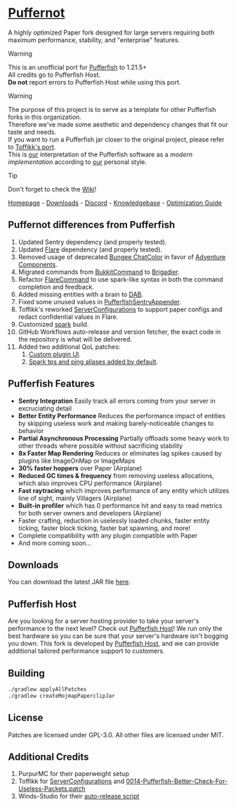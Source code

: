 [home]: https://pufferfish.host
[knowledgebase]: https://docs.pufferfish.host
[discord]: https://discord.gg/reZw4vQV9H
[downloads]: https://pufferfish.host/downloads
[optguide]: https://docs.pufferfish.host/optimization/pufferfish-server-optimization-guide/

# [Puffernot](https://github.com/pufferfish-gg/Pufferfish)
A highly optimized Paper fork designed for large servers requiring both maximum performance, stability, and "enterprise" features.

> [!WARNING]
> This is an unofficial port for [Pufferfish](https://github.com/pufferfish-gg/Pufferfish) to 1.21.5+ \
> All credits go to Pufferfish Host. \
> **Do not** report errors to Pufferfish Host while using this port.

> [!WARNING]
> The purpose of this project is to serve as a template for other Pufferfish forks in this organization. \
> Therefore we've made some aesthetic and dependency changes that fit our taste and needs. \
> If you want to run a Pufferfish jar closer to the original project, please refer to [Toffikk's port](https://github.com/Toffikk/Pufferfork). \
> This is <u>our</u> interpretation of the Pufferfish software as a _modern implementation_ according to <u>our</u> personal style.

> [!TIP]
> Don't forget to check the [Wiki](https://github.com/SerlithNetwork/Puffernot/wiki)!

[Homepage][home] - [Downloads][downloads] - [Discord][discord] - [Knowledgebase][knowledgebase] - [Optimization Guide][optguide]

## Puffernot differences from Pufferfish
1. Updated Sentry dependency (and properly tested).
2. Updated [Flare](https://github.com/SerlithNetwork/Flare) dependency (and properly tested).
3. Removed usage of deprecated [Bungee ChatColor](https://github.com/pufferfish-gg/Pufferfish/blob/ver/1.21/patches/server/0003-Pufferfish-Config-and-Command.patch) in favor of [Adventure Components](https://github.com/SerlithNetwork/Puffernot/blob/ver/1.21.6/pufferfish-server/src/main/java/gg/pufferfish/pufferfish/PufferfishCommand.java#L40).
4. Migrated commands from [BukkitCommand](https://github.com/pufferfish-gg/Pufferfish/blob/ver/1.21/patches/server/0003-Pufferfish-Config-and-Command.patch) to [Brigadier](https://github.com/SerlithNetwork/Puffernot/blob/ver/1.21.6/pufferfish-server/src/main/java/gg/pufferfish/pufferfish/PufferfishCommand.java).
5. Refactor [FlareCommand](https://github.com/SerlithNetwork/Puffernot/blob/ver/1.21.6/pufferfish-server/src/main/java/gg/pufferfish/pufferfish/flare/FlareCommand.java) to use spark-like syntax in both the command completion and feedback.
6. Added missing entities with a brain to [DAB](https://github.com/SerlithNetwork/Puffernot/blob/ver/1.21.6/pufferfish-server/minecraft-patches/features/0010-Pufferfish-Dynamic-Activation-Of-Brain.patch).
7. Fixed some unused values in [PufferfishSentryAppender](https://github.com/SerlithNetwork/Puffernot/blob/ver/1.21.6/pufferfish-server/src/main/java/gg/pufferfish/pufferfish/sentry/PufferfishSentryAppender.java#L59).
8. Toffikk's reworked [ServerConfigurations](https://github.com/SerlithNetwork/Puffernot/blob/ver/1.21.6/pufferfish-server/src/main/java/gg/pufferfish/pufferfish/compat/ServerConfigurations.java) to support paper configs and redact confidential values in Flare.
9. Customized [spark](https://github.com/SerlithNetwork/Puffernot/blob/ver/1.21.6/pufferfish-server/build.gradle.kts.patch#L70) build.
10. GitHub Workflows auto-release and version fetcher, the exact code in the repository is what will be delivered.
11. Added two additional QoL patches:
    1. [Custom plugin UI](https://github.com/SerlithNetwork/Puffernot/blob/ver/1.21.6/pufferfish-server/paper-patches/files/src/main/java/io/papermc/paper/command/PaperPluginsCommand.java.patch).
    2. [Spark tps and ping aliases added by default](https://github.com/SerlithNetwork/Puffernot/blob/ver/1.21.6/pufferfish-server/paper-patches/files/src/main/resources/configurations/commands.yml.patch).

## Pufferfish Features

- **Sentry Integration** Easily track all errors coming from your server in excruciating detail
- **Better Entity Performance** Reduces the performance impact of entities by skipping useless work and making barely-noticeable changes to behavior
- **Partial Asynchronous Processing** Partially offloads some heavy work to other threads where possible without sacrificing stability
- **8x Faster Map Rendering** Reduces or eliminates lag spikes caused by plugins like ImageOnMap or ImageMaps
- **30% faster hoppers** over Paper (Airplane)
- **Reduced GC times & frequency** from removing useless allocations, which also improves CPU performance (Airplane)
- **Fast raytracing** which improves performance of any entity which utilizes line of sight, mainly Villagers (Airplane)
- **Built-in profiler** which has 0 performance hit and easy to read metrics for both server owners and developers (Airplane)
- Faster crafting, reduction in uselessly loaded chunks, faster entity ticking, faster block ticking, faster bat spawning, and more!
- Complete compatibility with any plugin compatible with Paper
- And more coming soon...

## Downloads
You can download the latest JAR file [here][downloads].

## Pufferfish Host

Are you looking for a server hosting provider to take your server's performance to the next level? Check out [Pufferfish Host][home]! We run only the best hardware so you can be sure that your server's hardware isn't bogging you down.
This fork is developed by [Pufferfish Host][home], and we can provide additional tailored performance support to customers.

## Building

```bash
./gradlew applyAllPatches
./gradlew createMojmapPaperclipJar
```

## License
Patches are licensed under GPL-3.0.
All other files are licensed under MIT.

## Additional Credits
1. PurpurMC for their paperweight setup
2. Toffikk for [ServerConfigurations](https://github.com/Toffikk/Pufferfork/blob/ver/1.21.6/pufferfork-server/src/main/java/gg/pufferfish/pufferfish/compat/ServerConfigurations.java) and [0014-Pufferfish-Better-Check-For-Useless-Packets.patch](https://github.com/Toffikk/Pufferfork/blob/ver/1.21.6/pufferfork-server/minecraft-patches/sources/net/minecraft/server/level/ServerEntity.java.patch)
3. Winds-Studio for their [auto-release script](https://github.com/Winds-Studio/Leaf/blob/ver/1.21.5/scripts/prepareRelease.sh)
